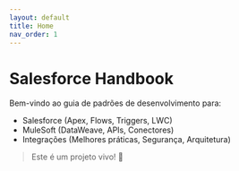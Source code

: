 ```yaml
---
layout: default
title: Home
nav_order: 1
---
```


# Salesforce Handbook

Bem-vindo ao guia de padrões de desenvolvimento para:

- Salesforce (Apex, Flows, Triggers, LWC)
- MuleSoft (DataWeave, APIs, Conectores)
- Integrações (Melhores práticas, Segurança, Arquitetura)

> Este é um projeto vivo! 🚀
